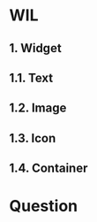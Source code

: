 # __WIL__
## __1. Widget__

## __1.1. Text__

## __1.2. Image__

## __1.3. Icon__

## __1.4. Container__


# __Question__